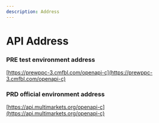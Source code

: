 ```yaml
---
description: Address
---
```


# API Address

### PRE test environment address <a href="#pre-test-environment-address" id="pre-test-environment-address"></a>

[https://prewppc-3.cmfbl.com/openapi-c](https://prewppc-3.cmfbl.com/openapi-c)

### &#x20;<a href="#prd-official-environment-address" id="prd-official-environment-address"></a>

### PRD official environment address <a href="#prd-official-environment-address" id="prd-official-environment-address"></a>

[https://api.multimarkets.org/openapi-c](https://api.multimarkets.org/openapi-c)
